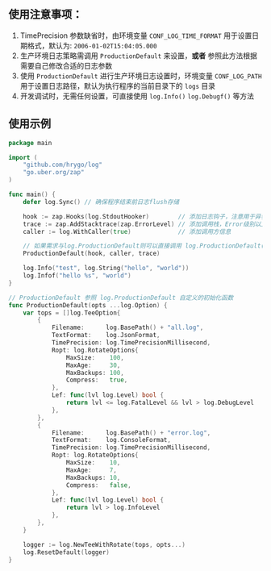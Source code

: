 ## 使用注意事项：

1. TimePrecision 参数缺省时，由环境变量 `CONF_LOG_TIME_FORMAT` 用于设置日期格式，默认为: `2006-01-02T15:04:05.000`
2. 生产环境日志策略需调用 `ProductionDefault` 来设置，**或者** 参照此方法根据需要自己修改合适的日志参数
3. 使用 `ProductionDefault` 进行生产环境日志设置时，环境变量 `CONF_LOG_PATH` 用于设置日志路径，默认为执行程序的当前目录下的 `logs`
   目录
4. 开发调试时，无需任何设置，可直接使用 `log.Info()` `log.Debugf()` 等方法

## 使用示例

```go
package main

import (
	"github.com/hrygo/log"
	"go.uber.org/zap"
)

func main() {
	defer log.Sync() // 确保程序结束前日志flush存储

	hook := zap.Hooks(log.StdoutHooker)        // 添加日志钩子，注意用于异步存储日志到ElasticSearch等日志存储库，需自定义，此处仅为示例
	trace := zap.AddStacktrace(zap.ErrorLevel) // 添加调用栈，Error级别以上会打印
	caller := log.WithCaller(true)             // 添加调用方信息

	// 如果需求与log.ProductionDefault则可以直接调用 log.ProductionDefault(hook, caller, trace) 无需自定义ProductionDefault函数
	ProductionDefault(hook, caller, trace)

	log.Info("test", log.String("hello", "world"))
	log.Infof("hello %s", "world")
}

// ProductionDefault 参照 log.ProductionDefault 自定义的初始化函数
func ProductionDefault(opts ...log.Option) {
	var tops = []log.TeeOption{
		{
			Filename:      log.BasePath() + "all.log",
			TextFormat:    log.JsonFormat,
			TimePrecision: log.TimePrecisionMillisecond,
			Ropt: log.RotateOptions{
				MaxSize:    100,
				MaxAge:     30,
				MaxBackups: 100,
				Compress:   true,
			},
			Lef: func(lvl log.Level) bool {
				return lvl <= log.FatalLevel && lvl > log.DebugLevel
			},
		},
		{
			Filename:      log.BasePath() + "error.log",
			TextFormat:    log.ConsoleFormat,
			TimePrecision: log.TimePrecisionMillisecond,
			Ropt: log.RotateOptions{
				MaxSize:    10,
				MaxAge:     7,
				MaxBackups: 10,
				Compress:   false,
			},
			Lef: func(lvl log.Level) bool {
				return lvl > log.InfoLevel
			},
		},
	}

	logger := log.NewTeeWithRotate(tops, opts...)
	log.ResetDefault(logger)
}
```